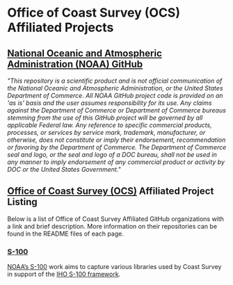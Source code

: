 # Office of Coast Survey (OCS) Affiliated Projects
## [National Oceanic and Atmospheric Administration (NOAA) GitHub](https://github.com/NOAAGov)

*"This repository is a scientific product and is not official communication of the National Oceanic and Atmospheric Administration, or the United States Department of Commerce. All NOAA GitHub project code is provided on an 'as is' basis and the user assumes responsibility for its use. Any claims against the Department of Commerce or Department of Commerce bureaus stemming from the use of this GitHub project will be governed by all applicable Federal law. Any reference to specific commercial products, processes, or services by service mark, trademark, manufacturer, or otherwise, does not constitute or imply their endorsement, recommendation or favoring by the Department of Commerce. The Department of Commerce seal and logo, or the seal and logo of a DOC bureau, shall not be used in any manner to imply endorsement of any commercial product or activity by DOC or the United States Government."*

## [Office of Coast Survey (OCS)](https://www.nauticalcharts.noaa.gov/) Affiliated Project Listing

Below is a list of Office of Coast Survey Affiliated GitHub organizations with a link and brief description. More information on their repositories can be found in the README files of each page.

### [S-100](https://github.com/noaa-ocs-s100)

[NOAA’s S-100](https://noaacoastsurvey.wordpress.com/2018/06/12/the-world-of-s-100-updated-framework-of-maritime-data-standards-to-be-released-in-2018/) work aims to capture various libraries used by Coast Survey in support of the [IHO S-100 framework](http://s100.iho.int/S100/).
